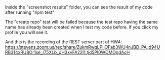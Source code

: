 Inside the "screenshot results" folder, you can see the result of my code after running "npm test" 

The "create repo" test will be failed because the test repo having the same name has already been created when I test my code before.
If you click my profile you will see it.


And this is the recording of the REST server part of HW4:
https://stevens.zoom.us/rec/share/ZukmRwqLPIjOFab3WU4nJBD_PA_d94URB314xRU8Or1se_I75XLb_dH3xyFA22I1.tjd5Pl0WOMOgdAcH

